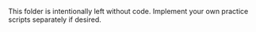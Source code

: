 This folder is intentionally left without code. Implement your own practice scripts separately if desired.
